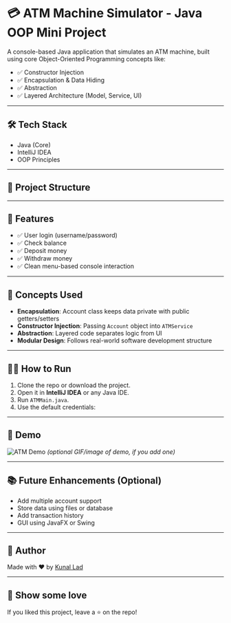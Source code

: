 # 💳 ATM Machine Simulator - Java OOP Mini Project

A console-based Java application that simulates an ATM machine, built using core Object-Oriented Programming concepts like:

- ✅ Constructor Injection
- ✅ Encapsulation & Data Hiding
- ✅ Abstraction
- ✅ Layered Architecture (Model, Service, UI)

---

## 🛠 Tech Stack

- Java (Core)
- IntelliJ IDEA
- OOP Principles

---

## 🧱 Project Structure


---

## 🚀 Features

- ✅ User login (username/password)
- ✅ Check balance
- ✅ Deposit money
- ✅ Withdraw money
- ✅ Clean menu-based console interaction

---

## 🔐 Concepts Used

- **Encapsulation**: Account class keeps data private with public getters/setters
- **Constructor Injection**: Passing `Account` object into `ATMService`
- **Abstraction**: Layered code separates logic from UI
- **Modular Design**: Follows real-world software development structure

---

## 🧑‍💻 How to Run

1. Clone the repo or download the project.
2. Open it in **IntelliJ IDEA** or any Java IDE.
3. Run `ATMMain.java`.
4. Use the default credentials:


---

## 📸 Demo

![ATM Demo](demo.gif) *(optional GIF/image of demo, if you add one)*

---

## 📚 Future Enhancements (Optional)

- Add multiple account support
- Store data using files or database
- Add transaction history
- GUI using JavaFX or Swing

---

## 🙌 Author

Made with ❤️ by [Kunal Lad](https://github.com/kunallad0007)

---

## 🌟 Show some love

If you liked this project, leave a ⭐ on the repo!
